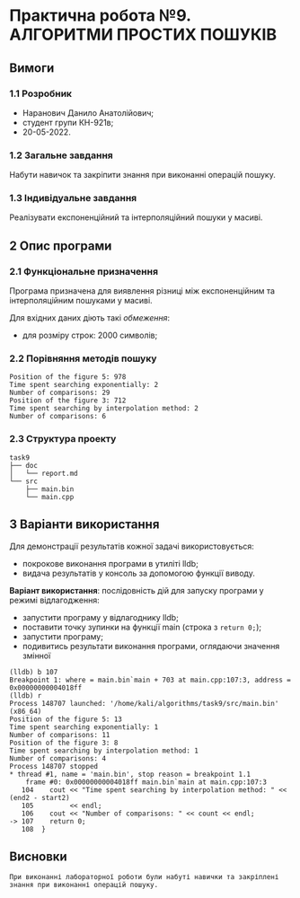 # Практична робота №9. АЛГОРИТМИ ПРОСТИХ ПОШУКІВ

## Вимоги

### 1.1 Розробник

* Наранович Данило Анатолійович;
* студент групи КН-921в;
* 20-05-2022.

### 1.2 Загальне завдання

Набути навичок та закріпити знання при виконанні операцій пошуку.

### 1.3 Індивідуальне завдання

Реалізувати експоненційний та інтерполяційний пошуки у масиві.

## 2 Опис програми

### 2.1 Функціональне призначення

Програма призначена для виявлення різниці між експоненційним та інтерполяційним пошуками у масиві.

Для вхідних даних діють такі *обмеження*:
 - для розміру строк: 2000 символів;

### 2.2 Порівняння методів пошуку

```
Position of the figure 5: 978
Time spent searching exponentially: 2
Number of comparisons: 29
Position of the figure 3: 712
Time spent searching by interpolation method: 2
Number of comparisons: 6
```

### 2.3 Структура проекту

```
task9
├── doc
│   └── report.md
└── src
    ├── main.bin
    └── main.cpp
```

## 3 Варіанти використання

Для демонстрації результатів кожної задачі використовується:

- покрокове виконання програми в утиліті lldb;
- видача результатів у консоль за допомогою функції виводу.

**Варіант використання**: послідовність дій для запуску програми у режимі відлагодження:
- запустити програму у відлагоднику lldb;
- поставити точку зупинки на функції main (строка з `return 0;`);
- запустити програму;
- подивитись результати виконання програми, оглядаючи значення змінної

```
(lldb) b 107
Breakpoint 1: where = main.bin`main + 703 at main.cpp:107:3, address = 0x00000000004018ff
(lldb) r
Process 148707 launched: '/home/kali/algorithms/task9/src/main.bin' (x86_64)
Position of the figure 5: 13
Time spent searching exponentially: 1
Number of comparisons: 11
Position of the figure 3: 8
Time spent searching by interpolation method: 1
Number of comparisons: 4
Process 148707 stopped
* thread #1, name = 'main.bin', stop reason = breakpoint 1.1
    frame #0: 0x00000000004018ff main.bin`main at main.cpp:107:3
   104    cout << "Time spent searching by interpolation method: " << (end2 - start2)
   105         << endl;
   106    cout << "Number of comparisons: " << count << endl;
-> 107    return 0;
   108  }
```

## Висновки
	При виконанні лабораторної роботи були набуті навички та закріплені знання при виконанні операцій пошуку.